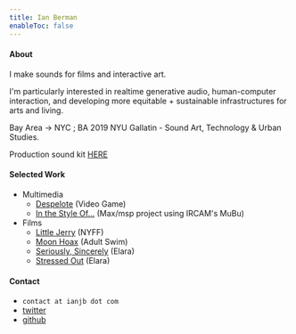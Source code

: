 ```yaml
---
title: Ian Berman
enableToc: false
---
```


#### About
I make sounds for films and interactive art.

I'm particularly interested in realtime generative audio, human-computer interaction, and developing more equitable + sustainable infrastructures for arts and living.

Bay Area -> NYC ; BA 2019 NYU Gallatin - Sound Art, Technology & Urban Studies. 

Production sound kit [HERE](/kit)

#### Selected Work
- Multimedia
	- [Despelote](https://despelotegame.com) (Video Game)
	- [In the Style Of...](https://github.com/ianberman/In-The-Style-Of...) (Max/msp project using IRCAM's MuBu)
- Films
	- [Little Jerry](https://www.instagram.com/p/ChdvUp4s-cp/?utm_source=ig_web_copy_link) (NYFF)
	- [Moon Hoax](https://harrisonfishman.com/MOON-HOAX) (Adult Swim)
	- [Seriously, Sincerely](https://elara.world/film/short/seriously-sincerely) (Elara)
	- [Stressed Out](https://elara.world/film/short/stressed-out) (Elara)

#### Contact
- `contact at ianjb dot com`
- [twitter](https://twitter.com/speculativename)
- [github](https://github.com/ianberman)